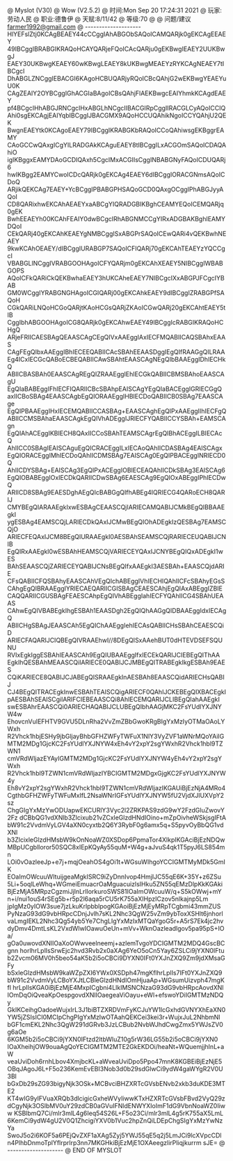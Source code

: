 @ Myslot (V30)
@ Wow (V2.5.2)
@ 时间:Mon Sep 20 17:24:31 2021
@ 玩家:劳动人民
@ 职业:德鲁伊
@ 天赋:8/11/42
@ 等级:70
@ 
@ 问题/建议  farmer1992@gmail.com
@ --------------------
HlYEFslZtj0KCAgBEAEY44cCCggIAhABGObSAQoICAMQARjk0gEKCAgEEAEY
49IBCggIBRABGIKRAQoHCAYQARjeFQoICAcQARju0gEKBwgIEAEY2UUKBwgJ
EAEY30UKBwgKEAEY60wKBwgLEAEY8kUKBwgMEAEYzRYKCAgNEAEY7tIBCgcI
DhABGLZNCggIEBACGI6KAgoHCBUQARjyRQoICBcQAhjG2wEKBwgYEAEYuU0K
CAgZEAIY2OYBCggIGhACGIaBAgoICBsQAhjFlAEKBwgcEAIYhmkKCAgdEAEY
pf4BCgcIHhABGJRNCgcIHxABGLhNCgcIIBACGIRpCggIIRACGLCyAQoICCIQ
Ahi0sgEKCAgjEAIYqbIBCggIJBACGMX9AQoHCCUQAhikNgoICCYQAhjU2QEK
BwgnEAEYtk0KCAgoEAEY79IBCggIKRABGKbRAQoICCoQAhiwsgEKBggrEAMY
CAoGCCwQAxgICgYILRADGAkKCAguEAEY8tIBCggILxACGOmSAQoICDAQAhiO
igIKBggxEAMYDAoGCDIQAxh5CgcIMxACGIIsCggINBABGNyFAQoICDUQARj6
hwIKBgg2EAMYCwoICDcQARjk0gEKCAg4EAEY6dIBCggIORACGNmsAQoICDoQ
ARjikQEKCAg7EAEY+YcBCggIPBABGPHSAQoGCD0QAxgOCggIPhABGJyyAQoI
CD8QARixhwEKCAhAEAEYxaABCgYIQRADGBIKBghCEAMYEQoICEMQARjq0gEK
BwhEEAEYh00KCAhFEAIY0dwBCgcIRhABGNMCCgYIRxADGBAKBghIEAMYDQoI
CEkQARj40gEKCAhKEAEYgNMBCggISxABGPrSAQoICEwQARi4vQEKBwhNEAEY
9kwKCAhOEAEY/dIBCggIURABGP7SAQoICFIQARj70gEKCAhTEAEYzYQCCgcI
VBABGLlNCggIVRABGOOHAgoICFYQARjm0gEKCAhXEAEY5NIBCggIWBABGOPS
AQoICFkQARiCkQEKBwhaEAEY3hUKCAheEAEY7NIBCgcIXxABGPJFCgcIYBAB
GM0WCggIYRABGNGHAgoICGIQARj00gEKCAhkEAEY9dIBCggIZRABGPfSAQoH
CGkQARiLNQoHCGoQARjtKAoHCGsQARjZKAoICGwQARj20gEKCAhtEAEY5tIB
CggIbhABGOOHAgoICG8QARjk0gEKCAhwEAEY49IBCggIcRABGIKRAQoHCHgQ
ARjeFRIICAESBAgQEAASCAgCEgQIVxAAEggIAxIECFMQABIICAQSBAhxEAAS
CAgFEgQIbxAAEggIBhIECEEQABIICAcSBAhEEAASDggIEgQIfRAAGgQILRAA
Eg4ICxIECGcQABoECBEQABIICAwSBAhtEAASCAgNEgQIbBAAEggIDhIECHkQ
ABIICBASBAh0EAASCAgREgQIZRAAEggIEhIECGkQABIICBMSBAhoEAASCAgU
EgQIaBABEggIFhIECFIQARIICBcSBAhpEAISCAgYEgQIaBACEggIGRIECGgQ
axIICBoSBAg4EAASCAgbEgQIORAAEggIHBIECDoQABIICB0SBAg7EAASCAge
EgQIPBAAEggIHxIECEMQABIICCASBAg+EAASCAghEgQIPxAAEggIIhIECFgQ
ABIICCMSBAhaEAASCAgkEgQIVhADEggIJRIECFYQABIICCYSBAh+EAMSCAgn
EgQIAhACEggIKBIECH8QAxIICCoSBAhTEAMSCAgrEgQIBhACEggILBIECAcQ
AhIICC0SBAgIEAISCAguEgQICRACEggILxIECAoQAhIICDASBAg4EAISCAgx
EgQIORACEggIMhIECDoQAhIICDMSBAg7EAISCAg0EgQIPBACEggINRIECD0Q
AhIICDYSBAg+EAISCAg3EgQIPxACEggIOBIECEAQAhIICDkSBAg3EAISCAg6
EgQIOBABEggIOxIECDkQARIICDwSBAg6EAESCAg9EgQIOxABEggIPhIECDwQ
ARIICD8SBAg9EAESDghAEgQIcBABGgQIfhABEg4IQRIECG4QARoECH8QARIJ
CMYBEgQIARAAEgkIxwESBAgCEAASCQjIARIECAMQABIJCMkBEgQIBBAAEgkI
ygESBAg4EAMSCQjLARIECDkQAxIJCMwBEgQIOhADEgkIzQESBAg7EAMSCQjO
ARIECFEQAxIJCM8BEgQIURAAEgkI0AESBAhSEAMSCQjRARIECEUQABIJCNIB
EgQIRxAAEgkI0wESBAhHEAMSCQjVARIECEYQAxIJCNYBEgQIQxADEgkI1wES
BAhSEAASCQjZARIECEYQABIJCNsBEgQIfxAAEgkI3AESBAh+EAASCQjdARIE
CFsQABIICFQSBAhyEAASCAhVEgQIchABEggIVhIECHIQAhIICFcSBAhyEGsS
CAhgEgQIBRAAEggIYRIECAEQARIICGISBAgCEAESCAhjEgQIAxABEggIZBIE
CAQQARIICGUSBAgFEAESCAhpEgQIVhABEggIahIECFYQAhIICG4SBAhUEAAS
CAhwEgQIVBABEgkIhgESBAh1EAASDgh2EgQIQhAAGgQIDBAAEggIdxIECAgQ
ABIICHgSBAgJEAASCAh5EgQIChAAEggIehIECAsQABIICHsSBAhCEAESCQiD
ARIECFAQARIJCIQBEgQIVRAAEhwI//8DEgQISxAAehBUT0dHTEVDSEFSQUNU
RVIxEgkIggESBAhIEAASCAh9EgQIUBAAEggIfxIECEkQARIJCIEBEgQIThAA
EgkIhQESBAhMEAASCQiIARIECE0QABIJCJMBEgQITRABEgkIkgESBAh9EAES
CQiKARIECE8QABIJCJABEgQISRAAEgkInAESBAh8EAASCQidARIECHsQABIJ
CJ4BEgQITRACEgkInwESBAhTEAISCQigARIECF0QAhIJCKEBEgQIXBACEgkI
pAESBAhSEAISCgilARIFCIEBEAASCQi8AhIECEMQARIJCLIBEgQIahAAEgkI
swESBAhrEAASCQi0ARIECHAQABIJCLUBEgQIbhAAGjMKC2FsYUdlYXJNYW4w
EhovcnVuIEFHTV9GVU5DLnRha2VvZmZBbGwoKRgBIgYxMzIyOTMaOAoLYWxh
R2Vhck1hbjESHy9jbGljayBhbGFHZWFyTWFuX1NlY3VyZVF1aWNrMQoYAiIG
MTM2MDg1GjcKC2FsYUdlYXJNYW4xEh4vY2xpY2sgYWxhR2Vhck1hbl9TZWN1
cmVRdWljazEYAyIGMTM2MDg1GjcKC2FsYUdlYXJNYW4yEh4vY2xpY2sgYWxh
R2Vhck1hbl9TZWN1cmVRdWljazIYBCIGMTM2MDgxGjgKC2FsYUdlYXJNYW4y
Eh8vY2xpY2sgYWxhR2Vhck1hbl9TZWN1cmVRdWljazIKGAUiBjEzNjA4MRo4
CgthbGFHZWFyTWFuMxIfL2NsaWNrIGFsYUdlYXJNYW5fU2VjdXJlUXVpY2sz
ChgGIgYxMzYwODUapwEKCURlY3Vyc2l2ZRKPAS9zdG9wY2FzdGluZwovY2Fz
dCBbQG1vdXNlb3Zlcixub21vZCxleGlzdHNdIOino+mZpOivheWSkjsgIFtA
bW91c2VvdmVyLGV4aXN0cyxtb2Q6Y3RybF0g6amx5q+S5pyvOyBbQG1vdXNl
b3ZlcixleGlzdHMsbW9kOnNoaWZ0XSDop6PpmaTor4XlkpIKGAciBjEzNDQw
MBpUCgblloror50SQC8xIEpKQyAy55quM+W4g+aJvuS4qk1T5pyJ6LS854mn
LOi0vOazleeJp+e7j+mqjOeahOS4gOi1t+WGsuWIhgoYCCIGMTMyMDk5GmIK
EOaImOWcuuWItuijgeaMgkISRC9iZyDnnIvop4HmjIJC55qE6K+35Y+z6ZSu
5Li+5oqlLeWhq+WGmeiEmuacrOaMguacuizlsIHku5ZN55qEMzDlpKkKGAki
BjEzMjA5MRpzCgzmiJjlnLrllorkuroSWS81IOaImOWcuuW/q+S5kOWwj+mY
n+i/nui1ouS4rSEg5b+r5p2l6aqa5rCU5rK755aXIHpzICzov5nlkajnp5Lm
jpIgMz0yIOW3sue7jzLkuKrlpbblpogKGAoiBjEzMjEyMRpTCgbmi43mmZUS
PyNzaG93dG9vbHRpcCDnjJvlh7sKL2Nhc3QgW25vZm9ybToxXSHlt6jnhorl
vaLmgIEKL2Nhc3Qg54yb5Ye7ChgLIgYxMzIxMTQaYgoG5r+A5rS7Ek4jc2hv
dyDmv4DmtLsKL2VxdWlwIOawuOeUn+mVv+WknOazleadlgov5pa95pS+IOa/
gOa0uwovdXNlIOaXoOWwveelneemj+azlemTvgoYDCIGMTM2MDQ4GscBCgnn
horlhrLplIsSrwEjc2hvd3Rvb2x0aXAg6YeO5oCn5Yay6ZSLCi9jYXN0IFtu
b2Zvcm06MV0h5beo54aK5b2i5oCBCi9DYXN0IFt0YXJnZXQ9Zm9jdXMsaGFy
bSxleGlzdHMsbW9kaWZpZXI6YWx0XSDph47mgKflhrLplIs7IFt0YXJnZXQ9
bW91c2VvdmVyLCBoYXJtLCBleGlzdHNdIOmHjuaAp+WGsumUizvph47mgKfl
hrLplIsKGA0iBjEzMjE4MxpICgbni4LlkIMSNCNzaG93dG9vbHRpcAovdXNl
IOmDqOiQveaKpOespgovdXNlIOaegeaViOayu+eWl+efswoYDiIGMTMzNDQy
GkIKCeihgOadoeWujxIrL3J1biBTZXRDVmFyKCJuYW1lcGxhdGVNYXhEaXN0
YW5jZSIsICI0MCIpChgPIgYxMzIwOTAahQEKCei3kei3r+WujxJuL2NhbmNl
bGF1cmEKL2Nhc3QgW291dGRvb3JzLCBub2NvbWJhdCwgZmx5YWJsZV0g6aOe
6KGM5b2i5oCBCi9jYXN0IFtzd2ltbWluZ10g5rW36LG55b2i5oCBCi9jYXN0
IOaXheihjOW9ouaAgQoYECIGMTM2MTE2GkEKDOi/heaNt+WQuemjjhInL+aW
veaUviDoh6rnhLbov4XmjbcKL+aWveaUviDpo5Ppo47mnK8KGBEiBjEzNjE5
OBqJAgoJ6L+F5o236KemEvEBI3Nob3d0b29sdGlwCi9ydW4gaWYgR2V0U3Bl
bGxDb29sZG93bigyNjk3OSk+MCBvciBHZXRTcGVsbENvb2xkb3duKDE3MTE2
KT4wIG9yIFVuaXRQb3dlcigicGxheWVyIiwwKTxHZXRTcGVsbFBvd2VyQ29z
dCgyNjk3OSlbMV0uY29zdCB0aGVuIFNldENWYXIoImF1dG9VbnNoaWZ0Iiww
KSBlbmQ7Ci/mlr3mlL4g6Ieq54S26L+F5o23Ci/mlr3mlL4g5rK755aX5LmL
6KemCi9ydW4gU2V0Q1ZhcigiYXV0b1Vuc2hpZnQiLDEpChgSIgYxMzYwNzYa
SwoJ5o2i6KOF5a6PEjQvZXF1aXAg5Zyj5YWJ55qE5q2j5LmJCi9lcXVpcCDl
n4PlhbDnmoTplYflrprlrp3nn7MKGHkiBjEzMjE1OXAeegzlirPliqjkurrm
sJE=
@ --------------------
@ END OF MYSLOT